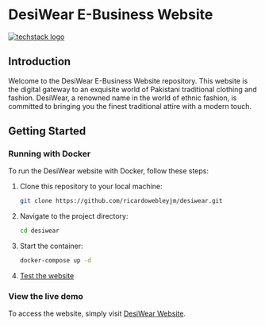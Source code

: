 # DesiWear E-Business Website


[![techstack logo](https://desiwear.jajobs.gq/images/logo.png)](https://desiwear.jajobs.gq)

## Introduction

Welcome to the DesiWear E-Business Website repository. This website is the digital gateway to an exquisite world of Pakistani traditional clothing and fashion. DesiWear, a renowned name in the world of ethnic fashion, is committed to bringing you the finest traditional attire with a modern touch.


## Getting Started

### Running with Docker

To run the DesiWear website with Docker, follow these steps:

1. Clone this repository to your local machine:

   ```bash
   git clone https://github.com/ricardowebleyjm/desiwear.git
2. Navigate to the project directory:

    ```bash
    cd desiwear
3. Start the container:

    ```bash
    docker-compose up -d
4. [Test the website](http://localhost:8081)

### View the live demo

To access the website, simply visit [DesiWear Website](https://desiwear.jajobs.gq).
